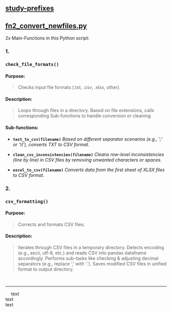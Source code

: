 ## [study-prefixes](fn-inputs/study-prefixes.ps1)
## [fn2_convert_newfiles.py](fn2_convert.py)

2x Main-Functions in this Python script:

### 1.
### `check_file_formats()`

#### Purpose: 

> Checks input file formats (.txt, .csv, .xlsx, other).

#### Description:

> Loops through files in a directory. Based on file extensions, calls corresponding Sub-functions to
    handle conversion or cleaning

#### Sub-functions:

- **`text_to_csv(filename)`**
*Based on different separator scenarios (e.g., ';' or '\t'), converts TXT to CSV format.*

- **`clean_csv_inconsistencies(filename)`**
*Cleans row-level inconsistencies (line by line) in CSV files by removing unwanted characters or spaces.*

- **`excel_to_csv(filename)`**
*Converts data from the first sheet of XLSX files to CSV format.*

### 2.
### `csv_formatting()`

#### Purpose: 

> Corrects and formats CSV files.

#### Description:

> Iterates through CSV files in a temporary directory. Detects encoding (e.g., ascii, utf-8, etc.) and reads CSV into
    pandas dataframe accordingly. Performs sub-tasks like checking & adjusting decimal separators
    (e.g., replace ‘,’ with ‘.’). Saves modified CSV files in unified format to output directory.

<br/>

---

&emsp; text
<br/>
text
<br/>
text
